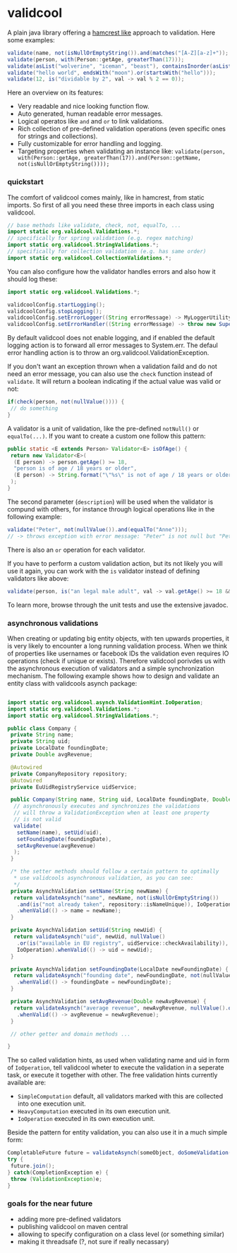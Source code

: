 # validcool

A plain java library offering a [hamcrest like](https://code.google.com/p/hamcrest/) approach to validation. Here some examples:

```java
validate(name, not(isNullOrEmptyString()).and(matches("[A-Z][a-z]+"));
validate(person, with(Person::getAge, greaterThan(17)));
validate(asList("wolverine", "iceman", "beast"), containsInorder(asList("storm", "xavier", "wolverine", "iceman", "beast", "rouge")));
validate("hello world", endsWith("moon").or(startsWith("hello")));
validate(12, is("dividable by 2", val -> val % 2 == 0));
```

Here an overview on its features:

* Very readable and nice looking function flow.
* Auto generated, human readable error messages.
* Logical operatos like `and` and `or` to link validations.
* Rich collection of pre-defined validation operations (even specific ones for strings and collections).
* Fully customizable for error handling and logging.
* Targeting properties when validating an instance like: `validate(person, with(Person::getAge, greaterThan(17)).and(Person::getName, not(isNullOrEmptyString())));`

### quickstart
The comfort of validcool comes mainly, like in hamcrest, from static imports. So first of all you need these three imports in each class using validcool.

```java
// base methods like validate, check, not, equalTo, ...
import static org.validcool.Validations.*;
// specifically for spring validation (e.g. regex matching)
import static org.validcool.StringValidations.*;
// specifically for collection validation (e.g. has same order)
import static org.validcool.CollectionValidations.*;
```

You can also configure how the validator handles errors and also how it should log these:

```java
import static org.validcool.Validations.*;

validcoolConfig.startLogging();
validcoolConfig.stopLogging();
validcoolConfig.setErrorLogger((String errorMessage) -> MyLoggerUtility.logValidationError(errorMessage));
validcoolConfig.setErrorHandler((String errorMessage) -> throw new SuperCoolAndCustomValidationException(errorMessage));
```

By default validcool does not enable logging, and if enabled the default logging action is to forward all error messages to System.err.
The defaul error handling action is to throw an org.validcool.ValidationException.

If you don't want an exception thrown when a validation faild and do not need an error message, you can also use the `check` function instead of `validate`. It will return a boolean indicating if the actual value was valid or not:

```java
if(check(person, not(nullValue()))) {
 // do something
}
```

A validator is a unit of validation, like the pre-defined `notNull()` or `equalTo(...)`. If you want to create a custom one follow this pattern:

```java
public static <E extends Person> Validator<E> isOfAge() {
 return new Validator<E>(
  (E person) -> person.getAge() >= 18,
  "person is of age / 18 years or older",
  (E person) -> String.format("\"%s\" is not of age / 18 years or older", person.toString())
 );
}
```

The second parameter (`description`) will be used when the validator is compund with others, for instance through logical operations like in the following example:

```java
validate("Peter", not(nullValue()).and(equalTo("Anne")));
// -> throws exception with error message: "Peter" is not null but "Peter" not equal to "Anne"
```

There is also an `or` operation for each validator.

If you have to perform a custom validation action, but its not likely you will use it again, you can work with the `is` validator instead of defining validators like above:
```java
validate(person, is("an legal male adult", val -> val.getAge() >= 18 && val.getGender() == Gender.MALE));
```

To learn more, browse through the unit tests and use the extensive javadoc.

### asynchronous validations
When creating or updating big entity objects, with ten upwards properties, it is very likely to encounter a long running validation process. When we think of properties like usernames or facebook IDs the validation even requires IO operations (check if unique or exists). Therefore validcool porivdes us with the asynchronous execution of validators and a simple synchronization mechanism. The following example shows how to design and validate an entity class with validcools asynch package:

```java

import static org.validcool.asynch.ValidationHint.IoOperation;
import static org.validcool.Validations.*;
import static org.validcool.StringValidations.*;

public class Company {
 private String name;
 private String uid;
 private LocalDate foundingDate;
 private Double avgRevenue;

 @Autowired
 private CompanyRepository repository;
 @Autowired
 private EuUidRegistryService uidService;

 public Company(String name, String uid, LocalDate foundingDate, Double avgRevenue) {
  // asynchronously executes and synchronizes the validations
  // will throw a ValidationException when at least one property
  // is not valid
  validate(
   setName(name), setUid(uid),
   setFoundingDate(foundingDate),
   setAvgRevenue(avgRevenue)
  );
 }

 /* the setter methods should follow a certain pattern to optimally
  * use validcools asynchronous validation, as you can see:
  */
 private AsynchValidation setName(String newName) {
  return validateAsynch("name", newName, not(isNullOrEmptyString())
   .and(is("not already taken", repository::isNameUnique)), IoOperation)
   .whenValid(() -> name = newName);
 }

 private AsynchValidation setUid(String newUid) {
  return validateAsynch("uid", newUid, nullValue()
   .or(is("available in EU registry", uidService::checkAvailability)),
   IoOperation).whenValid(() -> uid = newUid);
 }

 private AsynchValidation setFoundingDate(LocalDate newFoundingDate) {
  return validateAsynch("founding date", newFoundingDate, not(nullValue).and(lowerThan(LocalDate.now())))
   .whenValid(() -> foundingDate = newFoundingDate);
 }

 private AsynchValidation setAvgRevenue(Double newAvgRevenue) {
  return validateAsynch("average revenue", newAvgRevenue, nullValue().or(greaterThan(0.0)))
   .whenValid(() -> avgRevenue = newAvgRevenue);
 }

 // other getter and domain methods ...

}
```
The so called validation hints, as used when validating name and uid in form of `IoOperation`, tell validcool wheter to execute the validation in a seperate task, or execute it together with other. The free validation hints currently available are:

* `SimpleComputation` default, all validators marked with this are collected into one execution unit.
* `HeavyComputation` executed in its own execution unit.
* `IoOperation` executed in its own execution unit.

Beside the pattern for entity validation, you can also use it in a much simple form:

```java
CompletableFuture future = validateAsynch(someObject, doSomeValidation()).run();
try {
 future.join();
} catch(CompletionException e) {
 throw (ValidationException)e;
}
```

### goals for the near future

* adding more pre-defined validators
* publishing validcool on maven central
* allowing to specify configuration on a class level (or something similar)
* making it threadsafe (?, not sure if really necassary)
